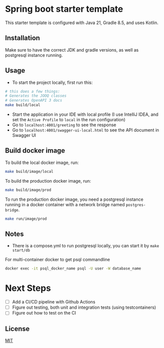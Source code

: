 # Spring boot starter template

This starter template is configured with Java 21, Gradle 8.5, and uses Kotlin.

## Installation

Make sure to have the correct JDK and gradle versions, as well as postgresql instance running.

## Usage
- To start the project locally, first run this:

```bash
# this does a few things:
# Generates the JOOQ classes
# Generates OpenAPI 3 docs
make build/local
```

- Start the application in your IDE with local profile (I use IntelliJ IDEA, and set the `Active Profile` to `local` in the run configuration)
- Go to `localhost:4001/greeting` to see the response
- Go to `localhost:4001/swagger-ui-local.html` to see the API document in Swagger UI

## Build docker image
To build the local docker image, run:
```bash
make build/image/local
```

To build the production docker image, run:
```bash
make build/image/prod
```

To run the production docker image,
you need a postgresql instance running in a docker container
with a network bridge named `postgres-bridge`.
```bash
make run/image/prod
```

## Notes
- There is a compose.yml to run postgresql locally, you can start it by `make start/db`

For multi-container docker to get psql commandline
```bash
docker exec -it psql_docker_name psql -U user -W database_name
```

# Next Steps
- [ ] Add a CI/CD pipeline with Github Actions
- [ ] Figure out testing, both unit and integration tests (using testcontainers)
- [ ] Figure out how to test on the CI

## License
[MIT](https://choosealicense.com/licenses/mit/)
